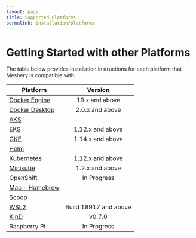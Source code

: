 ```yaml
---
layout: page
title: Supported Platforms
permalink: installation/platforms
---
```

# Getting Started with other Platforms<a name="compatibility-matrix"></a>
The table below provides installation instructions for each platform that Meshery is compatible with:

| Platform      | Version       |
| --- | :---: |
| [Docker Engine](/docs/installation/platforms/docker) | 19.x and above |
| [Docker Desktop](/docs/installation/platforms/docker) | 2.0.x and above |
| [AKS](/docs/installation/platforms/aks) ||
| [EKS](/docs/installation/platforms/eks) | 1.12.x and above |
| [GKE](/docs/installation/platforms/gke) | 1.14.x and above |
| [Helm](/docs/installation/kubernetes#helm) ||
| [Kubernetes](/docs/installation/platforms/kubernetes) | 1.12.x and above |
| [Minikube](/docs/installation/platforms/minikube) | 1.2.x and above |
| OpenShift | In Progress |
| [Mac - Homebrew](/docs/installation#mac-or-linux) ||
| [Scoop](/docs/installation#windows) ||
| [WSL2](/docs/installation/platforms/wsl2) | Build 18917 and above |
| [KinD](/docs/installation/platforms/kinD) | v0.7.0|
| Raspberry Pi | In Progress |
